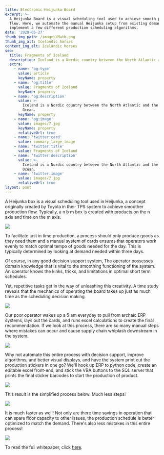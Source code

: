 ```yaml
---
title: Electronic Heijunka Board
excerpt: >-
  A Heijunka Board is a visual scheduling tool used to achieve smooth production
  flow. Here, we automate the manual Heijunka setup from existing demand and
  implement a few different production scheduling algorithms.
date: '2020-05-27'
thumb_img_path: /images/Math.png
thumb_img_alt: Icelandic horses
content_img_alt: Icelandic horses
seo:
  title: Fragments of Iceland
  description: Iceland is a Nordic country between the North Atlantic and the Arctic Ocean.
  extra:
    - name: 'og:type'
      value: article
      keyName: property
    - name: 'og:title'
      value: Fragments of Iceland
      keyName: property
    - name: 'og:description'
      value: >-
        Iceland is a Nordic country between the North Atlantic and the Arctic
        Ocean.
      keyName: property
    - name: 'og:image'
      value: images/7.jpg
      keyName: property
      relativeUrl: true
    - name: 'twitter:card'
      value: summary_large_image
    - name: 'twitter:title'
      value: Fragments of Iceland
    - name: 'twitter:description'
      value: >-
        Iceland is a Nordic country between the North Atlantic and the Arctic
        Ocean.
    - name: 'twitter:image'
      value: images/7.jpg
      relativeUrl: true
layout: post
---
```

A Heijunka box is a visual scheduling tool used in Heijunka, a concept originally created by Toyota in their TPS system to achieve smoother production flow. Typically, a n b m box is created with products on the n axis and time on the m axis.

![](/images/Heijunka%20Box.PNG)

To facilitate just in time production, a process should only produce goods as they need them and a manual system of cards ensures that operators work evenly to match optimal tempo of goods needed for the day. This is typically determined by looking at demand needed within three days.

Of course, in any good decision support system, The operator possesses domain knowledge that is vital to the smoothing functioning of the system. An operator knows the kinks, tricks, and limitations in optimal short term schedules.

Yet, repetitive tasks get in the way of unleashing this creativity. A time study reveals that the mechanics of operating the board takes up just as much time as the scheduling decision making.

![](/images/Setup.PNG)

Our poor operator wakes up a 5 am everyday to pull from archaic ERP systems, lays out the cards, and runs excel calculations to create the final recommendation. If we look at this process, there are so many manual steps where mistakes can occur and cause supply chain whiplash downstream in the system.

![](/images/Manual%20Process.PNG)

Why not automate this entire process with decision support, improve algorithms, and better visual displays, and have the system print out the production stickers in one go? We'll hook up ERP to python code, create an editable excel front-end, and stick the VBA buttons to the SQL server that prints the final sticker barcodes to start the production of product.

![](/images/Electronic%20Heijunka%20Board.png)

This result is the simplified process below. Much less steps!

![](/images/Faster.PNG)

It is much faster as well! Not only are there time savings in operation that can spare floor capacity to other issues, the production schedule is better optimized to match the demand. There's also less mistakes in this entire process!

![](/images/Stats.PNG)

To read the full whitepaper, click [here](https://github.com/IamJasonBian/IamJasonBian/files/6504722/Heijunka.Whitepaper.pdf).
